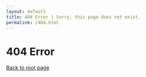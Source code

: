 ```yaml
---
layout: default
title: 404 Error | Sorry, this page does not exist.
permalink: /404.html
--- 
```


# 404 Error

[Back to root page](./)
